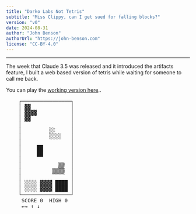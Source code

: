 ```yaml
---
title: "Darko Labs Not Tetris"
subtitle: "Miss Clippy, can I get sued for falling blocks?"
version: "v0"
date: 2024-08-31
author: "John Benson"
authorUrl: "https://john-benson.com"
license: "CC-BY-4.0"
---
```


--- 

The week that Claude 3.5 was released and it introduced the artifacts feature, I built a web based version of tetris while waiting for someone to call me back. 

You can play the [working version here](https://darkolabs.io/darko-tetris)..

<pre>
	┌────────────────┐
	│ ▓▓             │
	│ ▓▓▓▓           │
	│ ▓▓             │
	│                │
	│         ░░     │
	│         ░░░░   │
	│                │
	│     ██         │
	│     ██         │
	│                │
	│            ▒▒  │
	│          ▒▒▒▒  │
	│                │
	│ ░░░░ ▓▓▓▓ ████ │
	│ ░░░░ ▓▓▓▓ ████ │
	└────────────────┘
	 SCORE 0  HIGH 0
	 ←→ ↑ ↓
</pre>